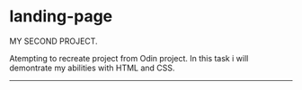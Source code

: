 # landing-page
MY SECOND PROJECT.

Atempting to recreate project from Odin project.
In this task i will demontrate my abilities with HTML and CSS.

---------------------------

